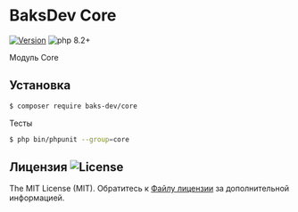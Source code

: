# BaksDev Core

[![Version](https://img.shields.io/badge/version-7.0.84-blue)](https://github.com/baks-dev/core/releases)
![php 8.2+](https://img.shields.io/badge/php-min%208.1-red.svg)

Модуль Core

## Установка

``` bash
$ composer require baks-dev/core
```

Тесты

``` bash
$ php bin/phpunit --group=core
```

## Лицензия ![License](https://img.shields.io/badge/MIT-green)

The MIT License (MIT). Обратитесь к [Файлу лицензии](LICENSE.md) за дополнительной информацией.

